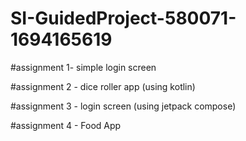 # SI-GuidedProject-580071-1694165619

#assignment 1- simple login screen

#assignment 2 - dice roller app (using kotlin)

#assignment 3 - login screen (using jetpack compose)

#assignment 4 - Food App
